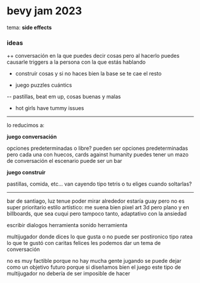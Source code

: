 # bevy jam 2023

tema: **side effects**

### ideas

++ conversación en la que puedes decir cosas pero al hacerlo puedes causarle
triggers a la persona con la que estás hablando

+ construír cosas y si no haces bien la base se te cae el resto

- juego puzzles cuántics

-- pastillas, beat em up, cosas buenas y malas

+ hot girls have tummy issues

---

lo reducimos a:

**juego conversación**

opciones predeterminadas o libre?
pueden ser opciones predeterminadas pero cada una con huecos, cards against humanity
puedes tener un mazo de conversación
el escenario puede ser un bar

**juego construír**

pastillas, comida, etc... van cayendo
tipo tetris o tu eliges cuando soltarlas?

---

bar de santiago, luz tenue
poder mirar alrededor estaría guay pero no es super prioritario
estilo artístico: me suena bien pixel art 3d pero plano y en billboards,
que sea cuqui pero tampoco tanto, adaptativo con la ansiedad

escribir dialogos herramienta
sonido herramienta

multijugador donde dices lo que gusta o no
puede ser postironico tipo ratea lo que te gustó con caritas felices
les podemos dar un tema de conversación

no es muy factible porque no hay mucha gente jugando
se puede dejar como un objetivo futuro porque si diseñamos bien el juego
este tipo de multijugador no debería de ser imposible de hacer

